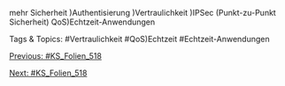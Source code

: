 mehr Sicherheit
)Authentisierung
)Vertraulichkeit
)IPSec (Punkt-zu-Punkt Sicherheit)
QoS)Echtzeit-Anwendungen

   Tags & Topics:
   #Vertraulichkeit
   #QoS)Echtzeit
   #Echtzeit-Anwendungen

[Previous: #KS_Folien_518](KS_Folien_518.md)

[Next: #KS_Folien_518](KS_Folien_518.md)